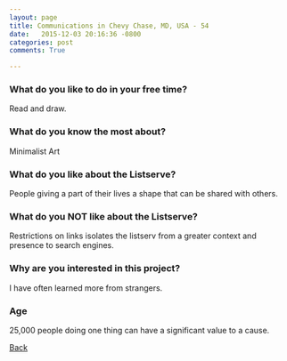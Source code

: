 ```yaml
---
layout: page
title: Communications in Chevy Chase, MD, USA - 54
date:   2015-12-03 20:16:36 -0800
categories: post
comments: True

---
```


### What do you like to do in your free time?
<p>Read and draw.</p>

### What do you know the most about?
<p>Minimalist Art
</p>

### What do you like about the Listserve?
<p>People giving a part of their lives a shape that can be shared with others.</p>

### What do you NOT like about the Listserve?
<p>Restrictions on links isolates the listserv from a greater context and presence to search engines.</p>

### Why are you interested in this project?
<p>I have often learned more from strangers.</p>

### Age
<p>25,000 people doing one thing can have a significant value to a cause. </p>

[Back][1]

[1]: /home/responders/all